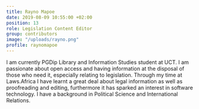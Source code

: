 ```yaml
---
title: Rayno Mapoe
date: 2019-08-09 10:55:00 +02:00
position: 13
role: Legislation Content Editor
group: contributors
image: "/uploads/rayno.png"
profile: raynomapoe
---
```


I am currently PGDip Library and Information Studies student at UCT. I am passionate about open access and having information at the disposal of those who need it, especially relating to legislation. Through my time at Laws.Africa I have learnt a great deal about legal information as well as proofreading and editing, furthermore it has sparked an interest in software technology. I have a background in Political Science and International Relations.